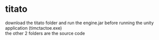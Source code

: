 # titato
download the titato folder and run the engine.jar before running the unity application (timctactoe.exe) <br />
the other 2 folders are the source code
